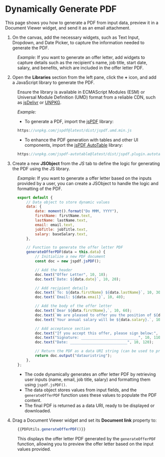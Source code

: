 # Dynamically Generate PDF

This page shows you how to generate a PDF from input data, preview it in a Document Viewer widget, and send it as an email attachment. 


<ZoomImage
  src="/img/pdf-generate-guide.png" 
  alt=""
  caption=""
/>

1. On the canvas, add the necessary widgets, such as Text Input, Dropdown, and Date Picker, to capture the information needed to generate the PDF.

<dd>

*Example:* If you want to generate an offer letter, add widgets to capture details such as the recipient's name, job title, start date, salary, and benefits, which are included in the offer letter PDF.


</dd>


2. Open the **Libraries** section from the left pane, click the **+** icon, and add a JavaScript library to generate the PDF.

<dd>

Ensure the library is available in ECMAScript Modules (ESM) or Universal Module Definition (UMD) format from a reliable CDN, such as [jsDelivr](https://www.jsdelivr.com/) or [UNPKG](https://unpkg.com/). 

*Example:*

- To generate a PDF, import the [jsPDF](https://raw.githack.com/MrRio/jsPDF/master/docs/index.html) library:

```javascript
https://unpkg.com/jspdf@latest/dist/jspdf.umd.min.js
```

- To enhance the PDF generation with tables and other UI components, import the [jsPDF AutoTable](https://github.com/simonbengtsson/jsPDF-AutoTable) library:

```javascript
https://unpkg.com/jspdf-autotable@latest/dist/jspdf.plugin.autotable.min.js
```

<ZoomImage
  src="/img/jspdf-guide.png" 
  alt=""
  caption=""
/>



</dd>

3. Create a new **JSObject** from the *JS* tab to define the logic for generating the PDF using the JS library.

<dd>

*Example:* If you want to generate a offer letter based on the inputs provided by a user, you can create a JSObject to handle the logic and formatting of the PDF.


```js
export default {
	// Data object to store dynamic values
	data: {
		date: moment().format("Do MMM, YYYY"), 
		firstName: firstName.text, 
		lastName: lastName.text, 
		email: email.text,
		jobTitle: jobTitle.text, 
		salary: baseSalary.text, 
	},

	// Function to generate the offer letter PDF
	generateOfferPDF(data = this.data) {
		// Initialize a new PDF document
		const doc = new jspdf.jsPDF();

		// Add the header
		doc.text("Offer Letter", 10, 10); 
		doc.text(`Date: ${data.date}`, 10, 20); 

		// Add recipient details
		doc.text(`To: ${data.firstName} ${data.lastName}`, 10, 30); 
		doc.text(`Email: ${data.email}`, 10, 40); 

		// Add the body of the offer letter
		doc.text(`Dear ${data.firstName},`, 10, 60); 
		doc.text(`We are pleased to offer you the position of ${data.jobTitle}.`, 10, 70); // Job title information
		doc.text(`Your annual salary will be ${data.salary}.`, 10, 80); // Salary details

		// Add acceptance section
		doc.text("If you accept this offer, please sign below:", 10, 100); 
		doc.text("Signature: __________________________", 10, 110); // Signature placeholder
		doc.text("Date: __________________________", 10, 120); 

		// Return the PDF as a data URI string (can be used to preview/download the PDF)
		return doc.output("datauristring");
	},
};
```

- The code dynamically generates an offer letter PDF by retrieving user inputs (name, email, job title, salary) and formatting them using `jspdf.jsPDF()`.
- The data object stores values from input fields, and the `generateOfferPDF` function uses these values to populate the PDF content.
- The final PDF is returned as a data URI, ready to be displayed or downloaded.

</dd>

4. Drag a Document Viewer widget and set its **Document link** property to:

<dd>

```javascript
{{PDFUtils.generateOfferPDF()}}
```

This displays the offer letter PDF generated by the `generateOfferPDF` function, allowing you to preview the offer letter based on the input values provided.

</dd>